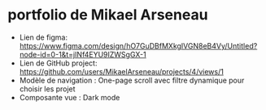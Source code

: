 # portfolio de Mikael Arseneau

- Lien de figma: https://www.figma.com/design/hO7GuDBfMXkgIVGN8eB4Vy/Untitled?node-id=0-1&t=jINf4EYU9IZWSgGX-1
- Lien de GitHub project: https://github.com/users/MikaelArseneau/projects/4/views/1
- Modèle de navigation : One-page scroll avec filtre dynamique pour choisir les projet
- Composante vue : Dark mode
